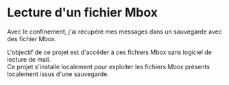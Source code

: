 # Lecture d'un fichier Mbox
Avec le confinement, j'ai récupéré mes messages dans un sauvegarde avec des fichier Mbox.

L'objectif de ce projet est d'accéder à ces fichiers Mbox sans logiciel de lecture de mail.  
Ce projet s'installe localement pour exploiter les fichiers Mbox présents localement issus d'une sauvegarde.
